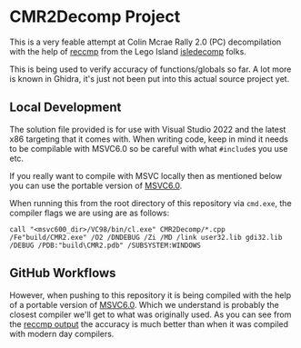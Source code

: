 # CMR2Decomp Project

This is a very feable attempt at Colin Mcrae Rally 2.0 (PC) decompilation with the help of [reccmp](https://github.com/isledecomp/reccmp) from the Lego Island [isledecomp](https://github.com/isledecomp) folks.

This is being used to verify accuracy of functions/globals so far. A lot more is known in Ghidra, it's just not been put into this actual source project yet.

## Local Development

The solution file provided is for use with Visual Studio 2022 and the latest x86 targeting that it comes with. When writing code, keep in mind it needs to be compilable with MSVC6.0 so be careful with what `#include`s you use etc.

If you really want to compile with MSVC locally then as mentioned below you can use the portable version of [MSVC6.0](https://github.com/itsmattkc/MSVC600).

When running this from the root directory of this repository via `cmd.exe`, the compiler flags we are using are as follows:

```
call "<msvc600_dir>/VC98/bin/cl.exe" CMR2Decomp/*.cpp /Fe"build/CMR2.exe" /O2 /DNDEBUG /Zi /MD /link user32.lib gdi32.lib /DEBUG /PDB:"build\CMR2.pdb" /SUBSYSTEM:WINDOWS
```

## GitHub Workflows

However, when pushing to this repository it is being compiled with the help of a portable version of [MSVC6.0](https://github.com/itsmattkc/MSVC600). Which we understand is probably the closest compiler we'll get to what was originally used. As you can see from the [reccmp output](https://cmr2decomp.github.io/CMR2Decomp/) the accuracy is much better than when it was compiled with modern day compilers.
